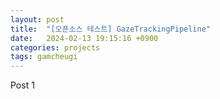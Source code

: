 ```yaml
---
layout: post
title:  "[오픈소스 테스트] GazeTrackingPipeline"
date:   2024-02-13 19:15:16 +0900
categories: projects
tags: gamcheugi
---
```


Post 1

